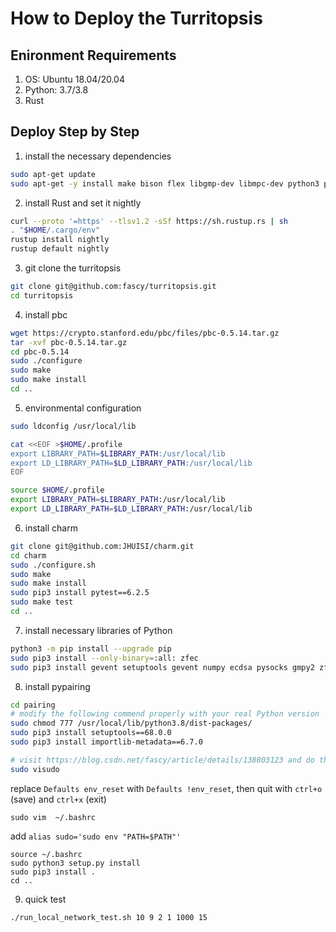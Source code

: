 # How to Deploy the Turritopsis

## Enironment Requirements

1. OS: Ubuntu 18.04/20.04
2. Python: 3.7/3.8
3. Rust

## Deploy Step by Step

1. install the necessary dependencies

```bash
sudo apt-get update
sudo apt-get -y install make bison flex libgmp-dev libmpc-dev python3 python3-dev python3-pip libssl-dev
```

2. install Rust and set it nightly

```bash
curl --proto '=https' --tlsv1.2 -sSf https://sh.rustup.rs | sh
. "$HOME/.cargo/env"
rustup install nightly
rustup default nightly
```

3. git clone the turritopsis

```bash
git clone git@github.com:fascy/turritopsis.git
cd turritopsis
```

4. install pbc

```bash
wget https://crypto.stanford.edu/pbc/files/pbc-0.5.14.tar.gz
tar -xvf pbc-0.5.14.tar.gz
cd pbc-0.5.14
sudo ./configure
sudo make
sudo make install
cd ..
```

5. environmental configuration

```bash
sudo ldconfig /usr/local/lib

cat <<EOF >$HOME/.profile
export LIBRARY_PATH=$LIBRARY_PATH:/usr/local/lib
export LD_LIBRARY_PATH=$LD_LIBRARY_PATH:/usr/local/lib
EOF

source $HOME/.profile
export LIBRARY_PATH=$LIBRARY_PATH:/usr/local/lib
export LD_LIBRARY_PATH=$LD_LIBRARY_PATH:/usr/local/lib
```

6. install charm

```bash
git clone git@github.com:JHUISI/charm.git
cd charm
sudo ./configure.sh
sudo make
sudo make install
sudo pip3 install pytest==6.2.5
sudo make test
cd ..
```

7. install necessary libraries of Python

```bash
python3 -m pip install --upgrade pip
sudo pip3 install --only-binary=:all: zfec
sudo pip3 install gevent setuptools gevent numpy ecdsa pysocks gmpy2 zfec gipc pycrypto coincurve phe dill
```

8. install pypairing

```bash
cd pairing
# modify the following commend properly with your real Python version
sudo chmod 777 /usr/local/lib/python3.8/dist-packages/
sudo pip3 install setuptools==68.0.0
sudo pip3 install importlib-metadata==6.7.0

# visit https://blog.csdn.net/fascy/article/details/138803123 and do the modification before going on
sudo visudo
```

replace
`Defaults env_reset`
with
`Defaults !env_reset`, then quit with `ctrl+o` (save) and `ctrl+x` (exit)

```
sudo vim  ~/.bashrc
```

add `alias sudo='sudo env "PATH=$PATH"'`

```
source ~/.bashrc
sudo python3 setup.py install
sudo pip3 install .
cd ..
```

9. quick test

```bash
./run_local_network_test.sh 10 9 2 1 1000 15
```

